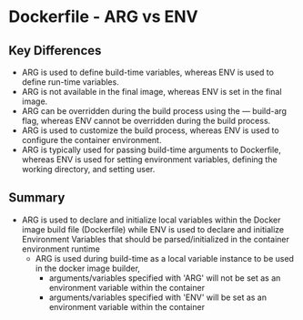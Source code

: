 # Dockerfile - ARG vs ENV

## Key Differences
+ ARG is used to define build-time variables, whereas ENV is used to define run-time variables.
+ ARG is not available in the final image, whereas ENV is set in the final image.
+ ARG can be overridden during the build process using the — build-arg flag, whereas ENV cannot be overridden during the build process.
+ ARG is used to customize the build process, whereas ENV is used to configure the container environment.
+ ARG is typically used for passing build-time arguments to Dockerfile, whereas ENV is used for setting environment variables, defining the working directory, and setting user.

## Summary
- ARG is used to declare and initialize local variables within the Docker image build file (Dockerfile) while ENV is used to declare and initialize Environment Variables that should be parsed/initialized in the container environment runtime
    - ARG is used during build-time as a local variable instance to be used in the docker image builder, 
        - arguments/variables specified with 'ARG' will not be set as an environment variable within the container
        - arguments/variables specified with 'ENV' will be set as an environment variable within the container

